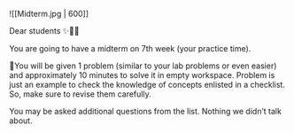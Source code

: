 ![[Midterm.jpg | 600]]

Dear students ✨🙌🏻

You are going to have a midterm on 7th week (your practice time).

📑You will be given 1 problem (similar to your lab problems or even easier) and approximately 10 minutes to solve it in empty workspace. Problem is just an example to check the knowledge of concepts enlisted in a checklist. So, make sure to revise them carefully. 

You may be asked additional questions from the list. Nothing we didn’t talk about.